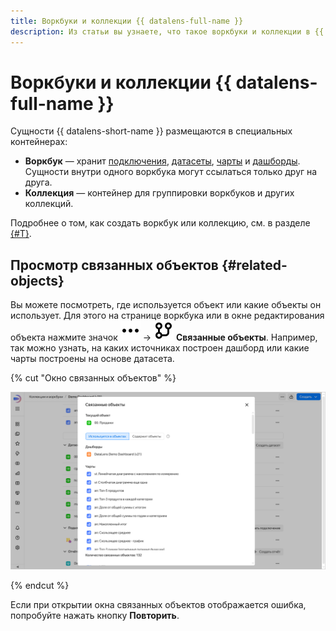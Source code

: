 ```yaml
---
title: Воркбуки и коллекции {{ datalens-full-name }}
description: Из статьи вы узнаете, что такое воркбуки и коллекции в {{ datalens-full-name }}, их особенности и как начать с ними работать.
---
```


# Воркбуки и коллекции {{ datalens-full-name }}



Сущности {{ datalens-short-name }} размещаются в специальных контейнерах:

* **Воркбук** — хранит [подключения](../concepts/connection.md), [датасеты](../dataset/index.md), [чарты](../concepts/chart/index.md) и [дашборды](../concepts/dashboard.md). Сущности внутри одного воркбука могут ссылаться только друг на друга.
* **Коллекция** — контейнер для группировки воркбуков и других коллекций.

Подробнее о том, как создать воркбук или коллекцию, см. в разделе [{#T}](./workbooks-collections-create.md).


## Просмотр связанных объектов {#related-objects}

Вы можете посмотреть, где используется объект или какие объекты он использует. Для этого на странице воркбука или в окне редактирования объекта нажмите значок ![image](../../_assets/console-icons/ellipsis.svg) → ![image](../../_assets/console-icons/code-trunk.svg) **Связанные объекты**. Например, так можно узнать, на каких источниках построен дашборд или какие чарты построены на основе датасета.

{% cut "Окно связанных объектов" %}

![image](../../_assets/datalens/workbooks-collections/related-objects.png)

{% endcut %}

Если при открытии окна связанных объектов отображается ошибка, попробуйте нажать кнопку **Повторить**.